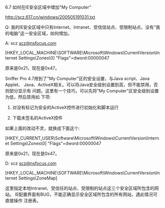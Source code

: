 6.7 如何在IE安全区域中增加"My Computer"

http://scz.617.cn/windows/200505191031.txt

Q: 我的IE安全区域中只有Internet、Intranet、受信信站点、受限制站点，没有"我
   的电脑"这一安全区域，如何增加。

A: scz <scz@nsfocus.com>

[HKEY_LOCAL_MACHINE\SOFTWARE\Microsoft\Windows\CurrentVersion\Internet Settings\Zones\0]
"Flags"=dword:00000047

原来是0x21，现在是0x47。

Sniffer Pro 4.7用到了"My Computer"区的安全设置，与Java script、Java Applet、
Java、ActiveX相关。可以将Java安全级别设置到高，但不能禁用，否则部分显示有
问题。这里有一个技巧，可以先将"My Computer"区安全级别设置为低，然后禁用如
下项:

1) 对没有标记为安全的ActiveX控件进行初始化和脚本运行

2) 下载未签名的ActiveX控件

如果上面的改动不灵，就换成下面这个:

[HKEY_CURRENT_USER\Software\Microsoft\Windows\CurrentVersion\Internet Settings\Zones\0]
"Flags"=dword:00000047

原来是0x21，现在是0x47。

D: scz <scz@nsfocus.com>

[HKEY_LOCAL_MACHINE\SOFTWARE\Microsoft\Windows\CurrentVersion\Internet Settings\ZoneMap]

这里指定本地Intranet、受信任的站点、受限制的站点这三个安全区域所包含的网站。
IE配置界面有BUG，不能正确显示安全区域所包含的所有网站，遇此情况可直接操作
注册表。
